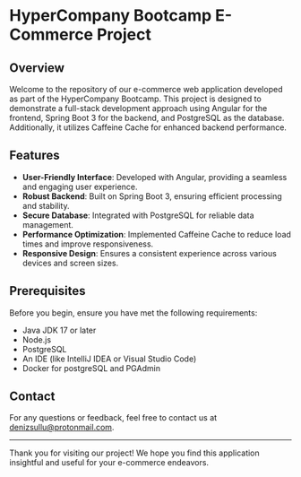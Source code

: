 # HyperCompany Bootcamp E-Commerce Project

## Overview
Welcome to the repository of our e-commerce web application developed as part of the HyperCompany Bootcamp. This project is designed to demonstrate a full-stack development approach using Angular for the frontend, Spring Boot 3 for the backend, and PostgreSQL as the database. Additionally, it utilizes Caffeine Cache for enhanced backend performance.

## Features
- **User-Friendly Interface**: Developed with Angular, providing a seamless and engaging user experience.
- **Robust Backend**: Built on Spring Boot 3, ensuring efficient processing and stability.
- **Secure Database**: Integrated with PostgreSQL for reliable data management.
- **Performance Optimization**: Implemented Caffeine Cache to reduce load times and improve responsiveness.
- **Responsive Design**: Ensures a consistent experience across various devices and screen sizes.

## Prerequisites
Before you begin, ensure you have met the following requirements:
- Java JDK 17 or later
- Node.js
- PostgreSQL
- An IDE (like IntelliJ IDEA or Visual Studio Code)
- Docker for postgreSQL and PGAdmin



## Contact
For any questions or feedback, feel free to contact us at [denizsullu@protonmail.com](mailto:denizsullu@protonmail.com).

---

Thank you for visiting our project! We hope you find this application insightful and useful for your e-commerce endeavors.
